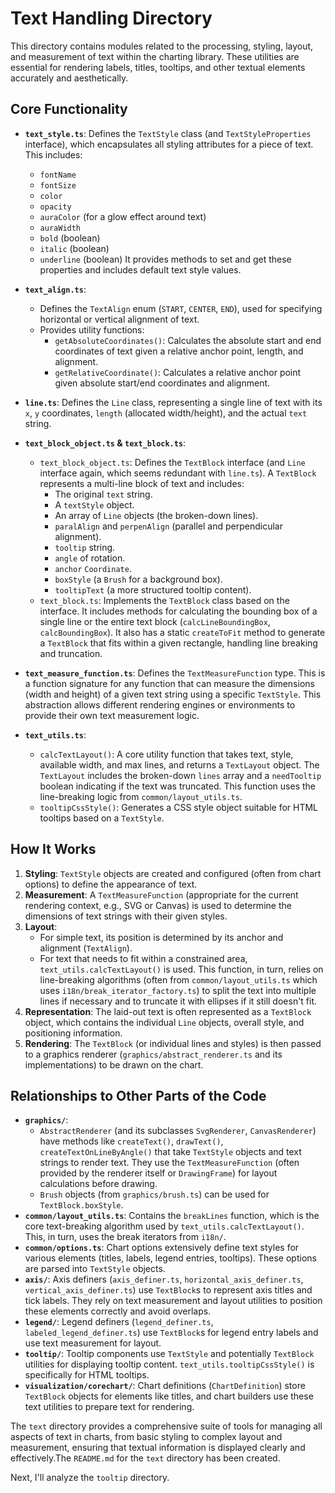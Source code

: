 # Text Handling Directory

This directory contains modules related to the processing, styling, layout, and measurement of text within the charting library. These utilities are essential for rendering labels, titles, tooltips, and other textual elements accurately and aesthetically.

## Core Functionality

*   **`text_style.ts`**: Defines the `TextStyle` class (and `TextStyleProperties` interface), which encapsulates all styling attributes for a piece of text. This includes:
    *   `fontName`
    *   `fontSize`
    *   `color`
    *   `opacity`
    *   `auraColor` (for a glow effect around text)
    *   `auraWidth`
    *   `bold` (boolean)
    *   `italic` (boolean)
    *   `underline` (boolean)
    It provides methods to set and get these properties and includes default text style values.

*   **`text_align.ts`**:
    *   Defines the `TextAlign` enum (`START`, `CENTER`, `END`), used for specifying horizontal or vertical alignment of text.
    *   Provides utility functions:
        *   `getAbsoluteCoordinates()`: Calculates the absolute start and end coordinates of text given a relative anchor point, length, and alignment.
        *   `getRelativeCoordinate()`: Calculates a relative anchor point given absolute start/end coordinates and alignment.

*   **`line.ts`**: Defines the `Line` class, representing a single line of text with its `x`, `y` coordinates, `length` (allocated width/height), and the actual `text` string.

*   **`text_block_object.ts` & `text_block.ts`**:
    *   `text_block_object.ts`: Defines the `TextBlock` interface (and `Line` interface again, which seems redundant with `line.ts`). A `TextBlock` represents a multi-line block of text and includes:
        *   The original `text` string.
        *   A `textStyle` object.
        *   An array of `Line` objects (the broken-down lines).
        *   `paralAlign` and `perpenAlign` (parallel and perpendicular alignment).
        *   `tooltip` string.
        *   `angle` of rotation.
        *   `anchor` `Coordinate`.
        *   `boxStyle` (a `Brush` for a background box).
        *   `tooltipText` (a more structured tooltip content).
    *   `text_block.ts`: Implements the `TextBlock` class based on the interface. It includes methods for calculating the bounding box of a single line or the entire text block (`calcLineBoundingBox`, `calcBoundingBox`). It also has a static `createToFit` method to generate a `TextBlock` that fits within a given rectangle, handling line breaking and truncation.

*   **`text_measure_function.ts`**: Defines the `TextMeasureFunction` type. This is a function signature for any function that can measure the dimensions (width and height) of a given text string using a specific `TextStyle`. This abstraction allows different rendering engines or environments to provide their own text measurement logic.

*   **`text_utils.ts`**:
    *   `calcTextLayout()`: A core utility function that takes text, style, available width, and max lines, and returns a `TextLayout` object. The `TextLayout` includes the broken-down `lines` array and a `needTooltip` boolean indicating if the text was truncated. This function uses the line-breaking logic from `common/layout_utils.ts`.
    *   `tooltipCssStyle()`: Generates a CSS style object suitable for HTML tooltips based on a `TextStyle`.

## How It Works

1.  **Styling**: `TextStyle` objects are created and configured (often from chart options) to define the appearance of text.
2.  **Measurement**: A `TextMeasureFunction` (appropriate for the current rendering context, e.g., SVG or Canvas) is used to determine the dimensions of text strings with their given styles.
3.  **Layout**:
    *   For simple text, its position is determined by its anchor and alignment (`TextAlign`).
    *   For text that needs to fit within a constrained area, `text_utils.calcTextLayout()` is used. This function, in turn, relies on line-breaking algorithms (often from `common/layout_utils.ts` which uses `i18n/break_iterator_factory.ts`) to split the text into multiple lines if necessary and to truncate it with ellipses if it still doesn't fit.
4.  **Representation**: The laid-out text is often represented as a `TextBlock` object, which contains the individual `Line` objects, overall style, and positioning information.
5.  **Rendering**: The `TextBlock` (or individual lines and styles) is then passed to a graphics renderer (`graphics/abstract_renderer.ts` and its implementations) to be drawn on the chart.

## Relationships to Other Parts of the Code

*   **`graphics/`**:
    *   `AbstractRenderer` (and its subclasses `SvgRenderer`, `CanvasRenderer`) have methods like `createText()`, `drawText()`, `createTextOnLineByAngle()` that take `TextStyle` objects and text strings to render text. They use the `TextMeasureFunction` (often provided by the renderer itself or `DrawingFrame`) for layout calculations before drawing.
    *   `Brush` objects (from `graphics/brush.ts`) can be used for `TextBlock.boxStyle`.
*   **`common/layout_utils.ts`**: Contains the `breakLines` function, which is the core text-breaking algorithm used by `text_utils.calcTextLayout()`. This, in turn, uses the break iterators from `i18n/`.
*   **`common/options.ts`**: Chart options extensively define text styles for various elements (titles, labels, legend entries, tooltips). These options are parsed into `TextStyle` objects.
*   **`axis/`**: Axis definers (`axis_definer.ts`, `horizontal_axis_definer.ts`, `vertical_axis_definer.ts`) use `TextBlock`s to represent axis titles and tick labels. They rely on text measurement and layout utilities to position these elements correctly and avoid overlaps.
*   **`legend/`**: Legend definers (`legend_definer.ts`, `labeled_legend_definer.ts`) use `TextBlock`s for legend entry labels and use text measurement for layout.
*   **`tooltip/`**: Tooltip components use `TextStyle` and potentially `TextBlock` utilities for displaying tooltip content. `text_utils.tooltipCssStyle()` is specifically for HTML tooltips.
*   **`visualization/corechart/`**: Chart definitions (`ChartDefinition`) store `TextBlock` objects for elements like titles, and chart builders use these text utilities to prepare text for rendering.

The `text` directory provides a comprehensive suite of tools for managing all aspects of text in charts, from basic styling to complex layout and measurement, ensuring that textual information is displayed clearly and effectively.The `README.md` for the `text` directory has been created.

Next, I'll analyze the `tooltip` directory.
